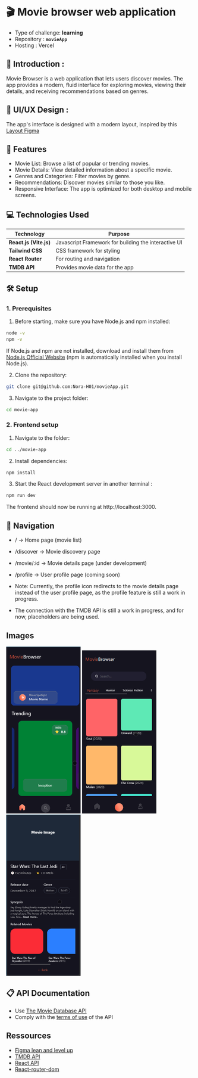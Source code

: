 # 🎬 Movie browser web application

- Type of challenge: **learning**
- Repository : **`movieApp`**
- Hosting : Vercel

## 📖 Introduction :

Movie Browser is a web application that lets users discover movies. The app provides a modern, fluid interface for exploring movies, viewing their details, and receiving recommendations based on genres.

## 🎨 UI/UX Design :

The app's interface is designed with a modern layout, inspired by this [Layout Figma](https://www.figma.com/community/file/1029773770284800157)

## 🚀 Features
- Movie List: Browse a list of popular or trending movies.
- Movie Details: View detailed information about a specific movie.
- Genres and Categories: Filter movies by genre.
- Recommendations: Discover movies similar to those you like.
- Responsive Interface: The app is optimized for both desktop and mobile screens.

## 💻 Technologies Used

| Technology   | Purpose |
|-------------|---------|
| **React.js (Vite.js)** | Javascript Framework for building the interactive UI|
| **Tailwind CSS** | CSS framework for styling |
| **React Router** |For routing and navigation |
| **TMDB API** | Provides movie data for the app |

## 🛠️ Setup

### 1. Prerequisites

1. Before starting, make sure you have Node.js and npm installed:

```bash
node -v
npm -v
```
If Node.js and npm are not installed, download and install them from [Node.js Official Website](https://nodejs.org/fr) (npm is automatically installed when you install Node.js).

2. Clone the repository:
```bash
git clone git@github.com:Nora-H01/movieApp.git
```
3. Navigate to the project folder:
```bash
cd movie-app
```

### 2. Frontend setup
1. Navigate to the folder:
```bash
cd ../movie-app
```
2. Install dependencies:
```bash
npm install
```
3. Start the React development server in another terminal :
```bash
npm run dev
```
The frontend should now be running at http://localhost:3000.

## 🔀 Navigation 
- / → Home page (movie list)
- /discover → Movie discovery page
- /movie/:id → Movie details page (under development)
- /profile → User profile page (coming soon)

- Note: Currently, the profile icon redirects to the movie details page instead of the user profile page, as the profile feature is still a work in progress.
- The connection with the TMDB API is still a work in progress, and for now, placeholders are being used.

## Images
<img src="img/home.png" alt="home page" width="200" />
<img src="img/search.png" alt="discover page" width="200" />
<img src="img/details.png" alt="detail page" width="200" />

## 📋 API Documentation

- Use [The Movie Database API](https://developers.themoviedb.org/3/getting-started/introduction)
- Comply with the [terms of use](https://www.themoviedb.org/about/logos-attribution) of the API

## Ressources

- [Figma lean and level up](https://help.figma.com/hc/en-us)
- [TMDB API](https://developers.themoviedb.org/3/getting-started/introduction)
- [React API](https://beta.reactjs.org/)
- [React-router-dom](https://reactrouter.com/en/main)
